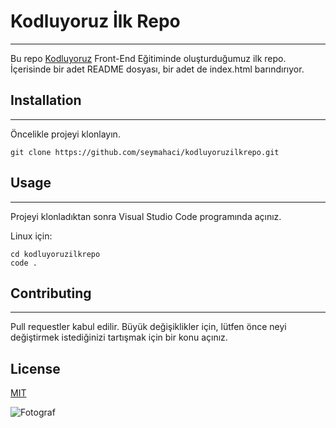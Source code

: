 # Kodluyoruz İlk Repo

***

Bu repo [Kodluyoruz](https://www.kodluyoruz.org) Front-End Eğitiminde oluşturduğumuz ilk repo. İçerisinde bir adet README dosyası, bir adet de index.html barındırıyor.



## Installation

***

Öncelikle projeyi klonlayın.

```
git clone https://github.com/seymahaci/kodluyoruzilkrepo.git
```



## Usage

***

Projeyi klonladıktan sonra Visual Studio Code programında açınız.

Linux için:

```
cd kodluyoruzilkrepo
code .
```




## Contributing

***

Pull requestler kabul edilir. Büyük değişiklikler için, lütfen önce neyi değiştirmek istediğinizi tartışmak için bir konu açınız. 


## License

[MIT](https://choosealicense.com/licenses/mit/)

![Fotograf](https://resminiz.com/resimler/e9424902e1195824d8a43b7b9b3b3ff5.png)



